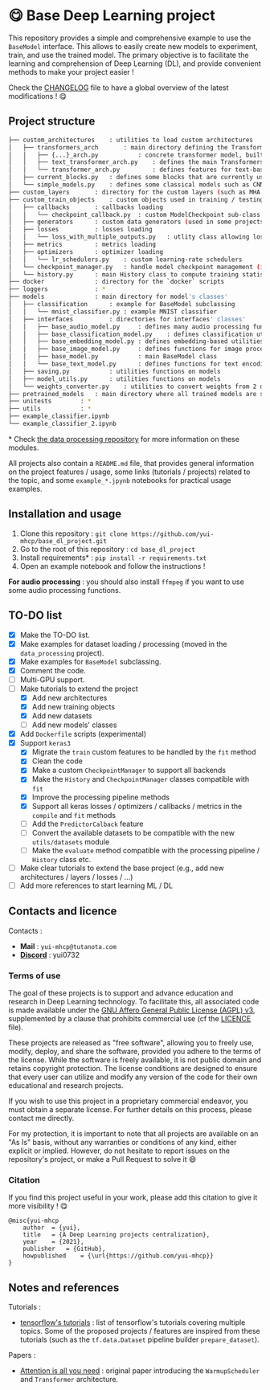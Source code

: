 # :yum: Base Deep Learning project

This repository provides a simple and comprehensive example to use the `BaseModel` interface. This allows to easily create new models to experiment, train, and use the trained model. The primary objective is to facilitate the learning and comprehension of Deep Learning (DL), and provide convenient methods to make your project easier !

Check the [CHANGELOG](https://github.com/yui-mhcp/yui-mhcp/blob/main/CHANGELOG.md) file to have a global overview of the latest modifications ! :yum:

## Project structure

```bash
├── custom_architectures    : utilities to load custom architectures
│   ├── transformers_arch       : main directory defining the Transformers architectures
│   │   ├── {...}_arch.py           : concrete transformer model, built upon the generic transformer blocks
│   │   ├── text_transformer_arch.py    : defines the main Transformers blocks
│   │   └── transformer_arch.py         : defines features for text-based Transformers
│   ├── current_blocks.py   : defines some blocks that are currently used (e.g., Conv + BN + ReLU)
│   └── simple_models.py    : defines some classical models such as CNN / RNN / MLP and siamese
├── custom_layers       : directory for the custom layers (such as MHA / custom activations)
├── custom_train_objects    : custom objects used in training / testing
│   ├── callbacks       : callbacks loading
│   │   └── checkpoint_callback.py  : custom ModelCheckpoint sub-class working with the `CheckpointManager`
│   ├── generators      : custom data generators (used in some projects)
│   ├── losses          : losses loading
│   │   └── loss_with_multiple_outputs.py   : utlity class allowing losses to output additional metrics
│   ├── metrics         : metrics loading
│   ├── optimizers      : optimizer loading
│   │   └── lr_schedulers.py    : custom learning-rate schedulers
│   └── checkpoint_manager.py   : handle model checkpoint management (inspired from `tf.train.CheckpointManager`)
│   └── history.py      : main History class to compute training statistics / track config
├── docker              : directory for the `docker` scripts
├── loggers             : *
├── models              : main directory for model's classes'
│   ├── classification      : example for BaseModel subclassing
│   │   └── mnist_classifier.py : example MNIST classifier
│   ├── interfaces          : directories for interfaces' classes'
│   │   ├── base_audio_model.py     : defines many audio processing functions
│   │   ├── base_classification_model.py    : defines classification utilities
│   │   ├── base_embedding_model.py : defines embedding-based utilities
│   │   ├── base_image_model.py     : defines functions for image processing
│   │   ├── base_model.py           : main BaseModel class
│   │   └── base_text_model.py      : defines functions for text encoding / decoding / processing
│   ├── saving.py           : utilities functions on models
│   ├── model_utils.py      : utilities functions on models
│   └── weights_converter.py    : utilities to convert weights from 2 different models
├── pretrained_models   : main directory where all trained models are saved
├── unitests        : *
├── utils           : *
├── example_classifier.ipynb
└── example_classifier_2.ipynb
```

\* Check [the data processing repository](https://github.com/yui-mhcp/data_processing) for more information on these modules. 

All projects also contain a `README.md` file, that provides general information on the project features / usage, some links (tutorials / projects) related to the topic, and some `example_*.jpynb` notebooks for practical usage examples. 

## Installation and usage

1. Clone this repository : `git clone https://github.com/yui-mhcp/base_dl_project.git`
2. Go to the root of this repository : `cd base_dl_project`
3. Install requirements\* : `pip install -r requirements.txt`
4. Open an example notebook and follow the instructions !

**For audio processing** : you should also install `ffmpeg` if you want to use some audio processing functions.

## TO-DO list

- [x] Make the TO-DO list.
- [x] Make examples for dataset loading / processing (moved in the `data_processing` project).
- [x] Make examples for `BaseModel` subclassing.
- [x] Comment the code.
- [ ] Multi-GPU support.
- [ ] Make tutorials to extend the project
    - [x] Add new architectures
    - [x] Add new training objects
    - [x] Add new datasets
    - [ ] Add new models' classes
- [x] Add `Dockerfile` scripts (experimental)
- [x] Support `keras3`
    - [x] Migrate the `train` custom features to be handled by the `fit` method
    - [x] Clean the code
    - [x] Make a custom `CheckpointManager` to support all backends
    - [x] Make the `History` and `CheckpointManager` classes compatible with `fit`
    - [x] Improve the processing pipeline methods
    - [x] Support all keras losses / optimizers / callbacks / metrics in the `compile` and `fit` methods
    - [ ] Add the `PredictorCalback` feature
    - [ ] Convert the available datasets to be compatible with the new `utils/datasets` module
    - [ ] Make the `evaluate` method compatible with the processing pipeline / `History` class etc.
- [ ] Make clear tutorials to extend the base project (e.g., add new architectures / layers / losses / ...)
- [ ] Add more references to start learning ML / DL

## Contacts and licence

Contacts :
- **Mail** : `yui-mhcp@tutanota.com`
- **[Discord](https://discord.com)** : yui0732

### Terms of use

The goal of these projects is to support and advance education and research in Deep Learning technology. To facilitate this, all associated code is made available under the [GNU Affero General Public License (AGPL) v3](AGPLv3.licence), supplemented by a clause that prohibits commercial use (cf the [LICENCE](LICENCE) file).

These projects are released as "free software", allowing you to freely use, modify, deploy, and share the software, provided you adhere to the terms of the license. While the software is freely available, it is not public domain and retains copyright protection. The license conditions are designed to ensure that every user can utilize and modify any version of the code for their own educational and research projects.

If you wish to use this project in a proprietary commercial endeavor, you must obtain a separate license. For further details on this process, please contact me directly.

For my protection, it is important to note that all projects are available on an "As Is" basis, without any warranties or conditions of any kind, either explicit or implied. However, do not hesitate to report issues on the repository's project, or make a Pull Request to solve it :smile: 

### Citation

If you find this project useful in your work, please add this citation to give it more visibility ! :yum:

```
@misc{yui-mhcp
    author  = {yui},
    title   = {A Deep Learning projects centralization},
    year    = {2021},
    publisher   = {GitHub},
    howpublished    = {\url{https://github.com/yui-mhcp}}
}
```

## Notes and references 

Tutorials :
- [tensorflow's tutorials](https://tensorflow.org/tutorials) : list of tensorflow's tutorials covering multiple topics. Some of the proposed projects / features are inspired from these tutorials (such as the `tf.data.Dataset` pipeline builder `prepare_dataset`). 

Papers :
- [Attention is all you need](https://papers.nips.cc/paper/2017/file/3f5ee243547dee91fbd053c1c4a845aa-Paper.pdf) : original paper introducing the `WarmupScheduler` and `Transformer` architecture. 
